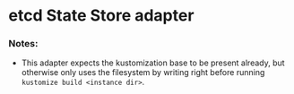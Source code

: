 # etcd State Store adapter

### Notes:

* This adapter expects the kustomization base to be present already, but otherwise only uses the filesystem by writing right before running `kustomize build <instance dir>`.

